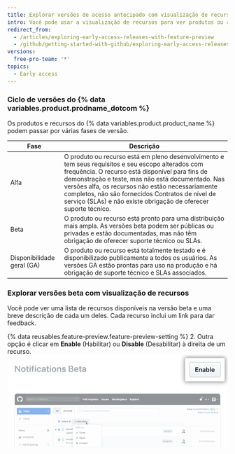 ```yaml
---
title: Explorar versões de acesso antecipado com visualização de recursos
intro: Você pode usar a visualização de recursos para ver produtos ou recursos que estão disponíveis na versão beta e para habilitar ou desabilitar cada recurso para sua conta de usuário.
redirect_from:
  - /articles/exploring-early-access-releases-with-feature-preview
  - /github/getting-started-with-github/exploring-early-access-releases-with-feature-preview
versions:
  free-pro-team: '*'
topics:
  - Early access
---
```

### Ciclo de versões do {% data variables.product.prodname_dotcom %}

Os produtos e recursos do {% data variables.product.product_name %} podem passar por várias fases de versão.

| Fase                       | Descrição                                                                                                                                                                                                                                                                                                                                                                             |
| -------------------------- | ------------------------------------------------------------------------------------------------------------------------------------------------------------------------------------------------------------------------------------------------------------------------------------------------------------------------------------------------------------------------------------- |
| Alfa                       | O produto ou recurso está em pleno desenvolvimento e tem seus requisitos e seu escopo alterados com frequência. O recurso está disponível para fins de demonstração e teste, mas não está documentado. Nas versões alfa, os recursos não estão necessariamente completos, não são fornecidos Contratos de nível de serviço (SLAs) e não existe obrigação de oferecer suporte técnico. |
| Beta                       | O produto ou recurso está pronto para uma distribuição mais ampla. As versões beta podem ser públicas ou privadas e estão documentadas, mas não têm obrigação de oferecer suporte técnico ou SLAs.                                                                                                                                                                                    |
| Disponibilidade geral (GA) | O produto ou recurso está totalmente testado e é disponibilizado publicamente a todos os usuários. As versões GA estão prontas para uso na produção e há obrigação de suporte técnico e SLAs associados.                                                                                                                                                                              |

### Explorar versões beta com visualização de recursos

Você pode ver uma lista de recursos disponíveis na versão beta e uma breve descrição de cada um deles. Cada recurso inclui um link para dar feedback.

{% data reusables.feature-preview.feature-preview-setting  %}
2. Outra opção é clicar em **Enable** (Habilitar) ou **Disable** (Desabilitar) à direita de um recurso. ![Botão Enable (Habilitar) na visualização de recursos](/assets/images/help/settings/enable-feature-button.png)
